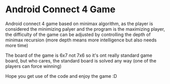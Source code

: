 # Android Connect 4 Game
Android connect 4 game based on minimax algorithm, as the player is considered the minimizing palyer and the program is the maximizing player, the difficulty of the game can be adjusted by controlling the depth of minimax recursion (more depth means more intelligence but also needs more time)

The board of the game is 6x7 not 7x6 so it's ont really standard game board, but who cares, the standard board is solved any way (one of the players can force winning)

Hope you get use of the code and enjoy the game :D
